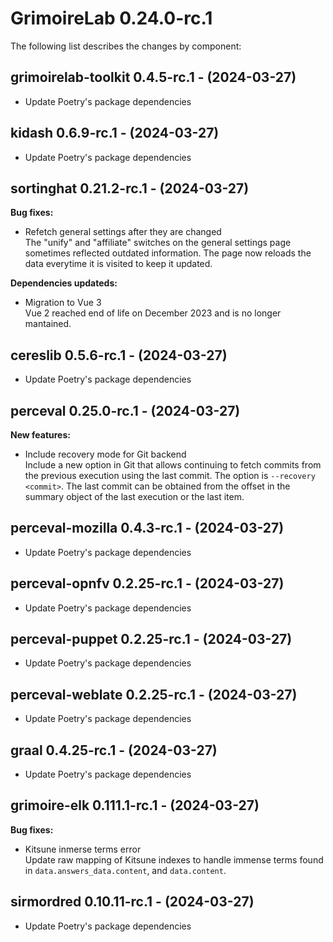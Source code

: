 # GrimoireLab 0.24.0-rc.1
The following list describes the changes by component:

  ## grimoirelab-toolkit 0.4.5-rc.1 - (2024-03-27)
  
  * Update Poetry's package dependencies
  ## kidash 0.6.9-rc.1 - (2024-03-27)
  
  * Update Poetry's package dependencies
## sortinghat 0.21.2-rc.1 - (2024-03-27)

**Bug fixes:**

 * Refetch general settings after they are changed\
   The "unify" and "affiliate" switches on the general settings page
   sometimes reflected outdated information. The page now reloads the
   data everytime it is visited to keep it updated.

**Dependencies updateds:**

 * Migration to Vue 3\
   Vue 2 reached end of life on December 2023 and is no longer mantained.

  ## cereslib 0.5.6-rc.1 - (2024-03-27)
  
  * Update Poetry's package dependencies

## perceval 0.25.0-rc.1 - (2024-03-27)

**New features:**

 * Include recovery mode for Git backend\
   Include a new option in Git that allows continuing to fetch commits
   from the previous execution using the last commit. The option is
   `--recovery <commit>`. The last commit can be obtained from the offset
   in the summary object of the last execution or the last item.

  ## perceval-mozilla 0.4.3-rc.1 - (2024-03-27)
  
  * Update Poetry's package dependencies
  ## perceval-opnfv 0.2.25-rc.1 - (2024-03-27)
  
  * Update Poetry's package dependencies
  ## perceval-puppet 0.2.25-rc.1 - (2024-03-27)
  
  * Update Poetry's package dependencies
  ## perceval-weblate 0.2.25-rc.1 - (2024-03-27)
  
  * Update Poetry's package dependencies
  ## graal 0.4.25-rc.1 - (2024-03-27)
  
  * Update Poetry's package dependencies
## grimoire-elk 0.111.1-rc.1 - (2024-03-27)

**Bug fixes:**

 * Kitsune inmerse terms error\
   Update raw mapping of Kitsune indexes to handle immense terms found in
   `data.answers_data.content`, and `data.content`.

  ## sirmordred 0.10.11-rc.1 - (2024-03-27)
  
  * Update Poetry's package dependencies
